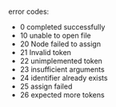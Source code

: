 error codes:
<ul>
<li>0 completed successfully</li>
<li>10 unable to open file</li>
<li>20 Node failed to assign</li>
<li>21 Invalid token</li>
<li>22 unimplemented token</li>
<li>23 insufficient arguments</li>
<li>24 identifier already exists</li>
<li>25 assign failed</li>
<li>26 expected more tokens</li>
</ul>